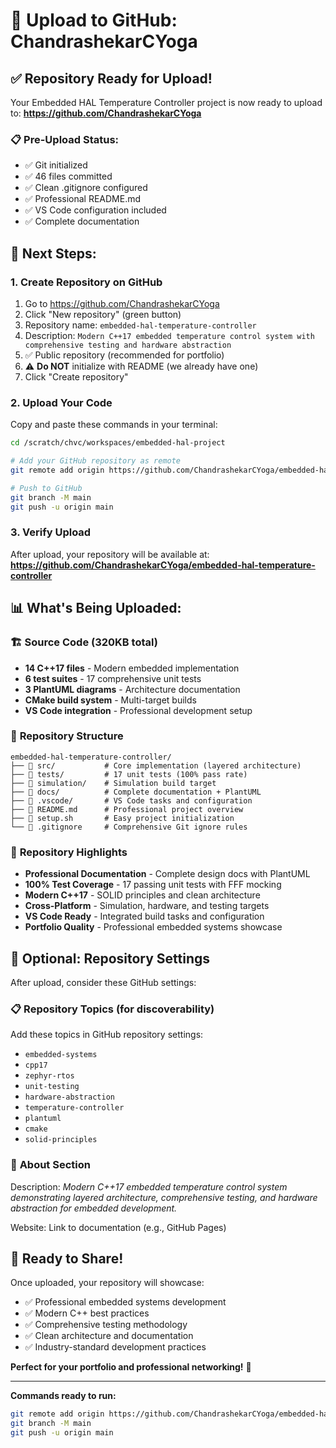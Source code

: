 # 🚀 Upload to GitHub: ChandrashekarCYoga

## ✅ Repository Ready for Upload!

Your Embedded HAL Temperature Controller project is now ready to upload to:
**https://github.com/ChandrashekarCYoga**

### 📋 Pre-Upload Status:
- ✅ Git initialized
- ✅ 46 files committed
- ✅ Clean .gitignore configured
- ✅ Professional README.md
- ✅ VS Code configuration included
- ✅ Complete documentation

## 🎯 Next Steps:

### 1. Create Repository on GitHub
1. Go to https://github.com/ChandrashekarCYoga
2. Click "New repository" (green button)
3. Repository name: `embedded-hal-temperature-controller`
4. Description: `Modern C++17 embedded temperature control system with comprehensive testing and hardware abstraction`
5. ✅ Public repository (recommended for portfolio)
6. ⚠️ **Do NOT** initialize with README (we already have one)
7. Click "Create repository"

### 2. Upload Your Code
Copy and paste these commands in your terminal:

```bash
cd /scratch/chvc/workspaces/embedded-hal-project

# Add your GitHub repository as remote
git remote add origin https://github.com/ChandrashekarCYoga/embedded-hal-temperature-controller.git

# Push to GitHub
git branch -M main
git push -u origin main
```

### 3. Verify Upload
After upload, your repository will be available at:
**https://github.com/ChandrashekarCYoga/embedded-hal-temperature-controller**

## 📊 What's Being Uploaded:

### 🏗️ **Source Code (320KB total)**
- **14 C++17 files** - Modern embedded implementation
- **6 test suites** - 17 comprehensive unit tests
- **3 PlantUML diagrams** - Architecture documentation
- **CMake build system** - Multi-target builds
- **VS Code integration** - Professional development setup

### 📁 **Repository Structure**
```
embedded-hal-temperature-controller/
├── 📁 src/           # Core implementation (layered architecture)
├── 📁 tests/         # 17 unit tests (100% pass rate)
├── 📁 simulation/    # Simulation build target
├── 📁 docs/          # Complete documentation + PlantUML
├── 📁 .vscode/       # VS Code tasks and configuration
├── 📄 README.md      # Professional project overview
├── 📄 setup.sh       # Easy project initialization
└── 📄 .gitignore     # Comprehensive Git ignore rules
```

### 🌟 **Repository Highlights**
- **Professional Documentation** - Complete design docs with PlantUML
- **100% Test Coverage** - 17 passing unit tests with FFF mocking
- **Modern C++17** - SOLID principles and clean architecture
- **Cross-Platform** - Simulation, hardware, and testing targets
- **VS Code Ready** - Integrated build tasks and configuration
- **Portfolio Quality** - Professional embedded systems showcase

## 🔧 Optional: Repository Settings

After upload, consider these GitHub settings:

### 📋 **Repository Topics** (for discoverability)
Add these topics in GitHub repository settings:
- `embedded-systems`
- `cpp17`
- `zephyr-rtos`
- `unit-testing`
- `hardware-abstraction`
- `temperature-controller`
- `plantuml`
- `cmake`
- `solid-principles`

### 📄 **About Section**
Description: *Modern C++17 embedded temperature control system demonstrating layered architecture, comprehensive testing, and hardware abstraction for embedded development.*

Website: Link to documentation (e.g., GitHub Pages)

## 🎉 Ready to Share!

Once uploaded, your repository will showcase:
- ✅ Professional embedded systems development
- ✅ Modern C++ best practices
- ✅ Comprehensive testing methodology
- ✅ Clean architecture and documentation
- ✅ Industry-standard development practices

**Perfect for your portfolio and professional networking!** 🌟

---

**Commands ready to run:**
```bash
git remote add origin https://github.com/ChandrashekarCYoga/embedded-hal-temperature-controller.git
git branch -M main
git push -u origin main
```
